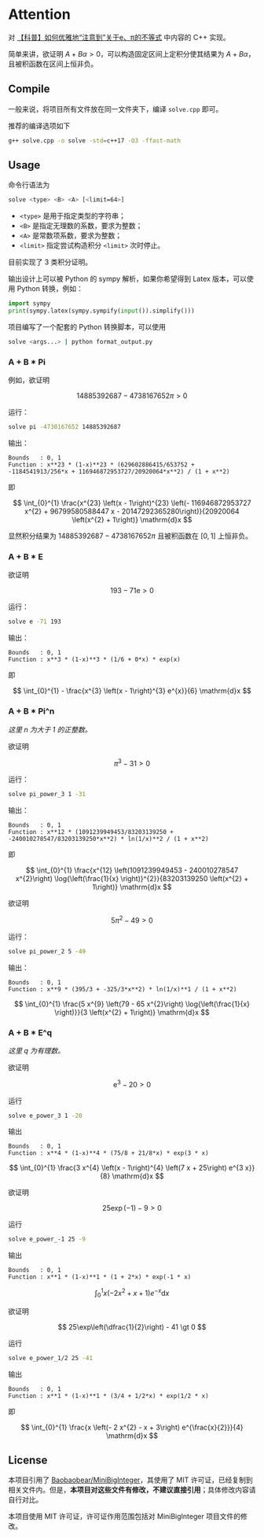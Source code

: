 # Attention

对 [【科普】如何优雅地“注意到”关于e、π的不等式](https://zhuanlan.zhihu.com/p/669285539) 中内容的 C++ 实现。

简单来讲，欲证明 $A + B\alpha\gt 0$，可以构造固定区间上定积分使其结果为 $A + B\alpha$，且被积函数在区间上恒非负。

## Compile

一般来说，将项目所有文件放在同一文件夹下，编译 `solve.cpp` 即可。

推荐的编译选项如下

```bash
g++ solve.cpp -o solve -std=c++17 -O3 -ffast-math
```

## Usage

命令行语法为

```bash
solve <type> <B> <A> [<limit=64>]
```

+ `<type>` 是用于指定类型的字符串；
+ `<B>` 是指定无理数的系数，要求为整数；
+ `<A>` 是常数项系数，要求为整数；
+ `<limit>` 指定尝试构造积分 `<limit>` 次时停止。

目前实现了 $3$ 类积分证明。

输出设计上可以被 Python 的 sympy 解析，如果你希望得到 Latex 版本，可以使用 Python 转换，例如：

```python
import sympy
print(sympy.latex(sympy.sympify(input()).simplify()))
```

项目编写了一个配套的 Python 转换脚本，可以使用

```bash
solve <args...> | python format_output.py
```

### A + B * Pi

例如，欲证明

$$
14885392687-4738167652\pi\gt 0
$$

运行：

```bash
solve pi -4738167652 14885392687
```

输出：

```text
Bounds   : 0, 1
Function : x**23 * (1-x)**23 * (629602886415/653752 + -1184541913/256*x + 116946872953727/20920064*x**2) / (1 + x**2)
```

即

$$
\int_{0}^{1} \frac{x^{23} \left(x - 1\right)^{23} \left(- 116946872953727 x^{2} + 96799580588447 x - 20147292365280\right)}{20920064 \left(x^{2} + 1\right)} \mathrm{d}x
$$

显然积分结果为 $14885392687-4738167652\pi$ 且被积函数在 $[0,1]$ 上恒非负。

### A + B * E

欲证明

$$
193-71\mathrm{e}\gt 0
$$

运行：

```bash
solve e -71 193
```

输出：

```text
Bounds   : 0, 1
Function : x**3 * (1-x)**3 * (1/6 + 0*x) * exp(x)
```

即

$$
\int_{0}^{1} - \frac{x^{3} \left(x - 1\right)^{3} e^{x}}{6} \mathrm{d}x
$$

### A + B * Pi^n

*这里 n 为大于 1 的正整数。*

欲证明

$$
\pi^{3}-31\gt 0
$$

运行：

```bash
solve pi_power_3 1 -31
```

输出：

```text
Bounds   : 0, 1
Function : x**12 * (1091239949453/83203139250 + -240010278547/83203139250*x**2) * ln(1/x)**2 / (1 + x**2)
```

即

$$
\int_{0}^{1} \frac{x^{12} \left(1091239949453 - 240010278547 x^{2}\right) \log{\left(\frac{1}{x} \right)}^{2}}{83203139250 \left(x^{2} + 1\right)} \mathrm{d}x
$$

欲证明

$$
5\pi^{2}-49\gt 0
$$

运行：

```bash
solve pi_power_2 5 -49
```

输出：

```text
Bounds   : 0, 1
Function : x**9 * (395/3 + -325/3*x**2) * ln(1/x)**1 / (1 + x**2)
```

$$
\int_{0}^{1} \frac{5 x^{9} \left(79 - 65 x^{2}\right) \log{\left(\frac{1}{x} \right)}}{3 \left(x^{2} + 1\right)} \mathrm{d}x
$$

### A + B * E^q

*这里 q 为有理数。*

欲证明

$$
\mathrm{e}^{3}-20\gt 0
$$

运行

```bash
solve e_power_3 1 -20
```

输出

```text
Bounds   : 0, 1
Function : x**4 * (1-x)**4 * (75/8 + 21/8*x) * exp(3 * x)
```

$$
\int_{0}^{1} \frac{3 x^{4} \left(x - 1\right)^{4} \left(7 x + 25\right) e^{3 x}}{8} \mathrm{d}x
$$

欲证明

$$
25\exp(-1) - 9 \gt 0
$$

运行

```bash
solve e_power_-1 25 -9
```

输出

```text
Bounds   : 0, 1
Function : x**1 * (1-x)**1 * (1 + 2*x) * exp(-1 * x)
```

$$
\int_{0}^{1} x \left(- 2 x^{2} + x + 1\right) e^{- x} \mathrm{d}x
$$

欲证明

$$
25\exp\left(\dfrac{1}{2}\right) - 41 \gt 0
$$

运行

```bash
solve e_power_1/2 25 -41
```

输出

```text
Bounds   : 0, 1
Function : x**1 * (1-x)**1 * (3/4 + 1/2*x) * exp(1/2 * x)
```

即

$$
\int_{0}^{1} \frac{x \left(- 2 x^{2} - x + 3\right) e^{\frac{x}{2}}}{4} \mathrm{d}x
$$

## License

本项目引用了 [Baobaobear/MiniBigInteger](https://github.com/Baobaobear/MiniBigInteger)，其使用了 MIT 许可证，已经复制到相关文件内。但是，**本项目对这些文件有修改，不建议直接引用**；具体修改内容请自行对比。

本项目使用 MIT 许可证，许可证作用范围包括对 MiniBigInteger 项目文件的修改。
